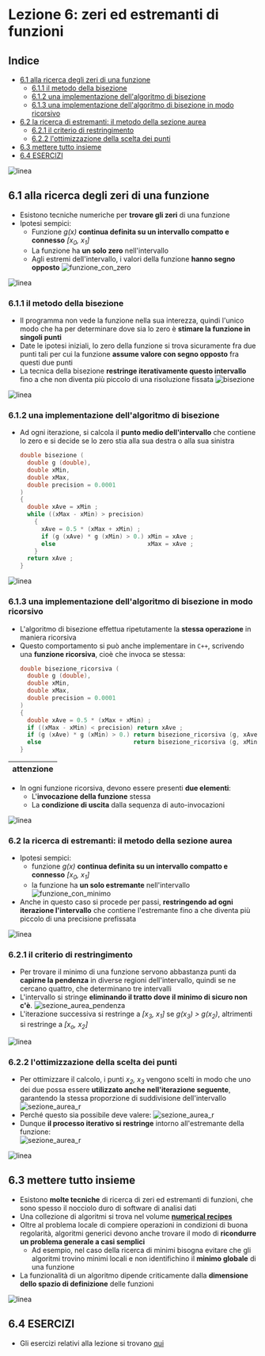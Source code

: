 # Lezione 6: zeri ed estremanti di funzioni

## Indice

  * [6.1 alla ricerca degli zeri di una funzione](#61-aree-positive-o-negative-alla-ricerca-degli-zeri-di-una-funzione)
    * [6.1.1 il metodo della bisezione](#611-il-metodo-della-bisezione)
    * [6.1.2 una implementazione dell'algoritmo di bisezione](#612-una-implementazione-dellalgoritmo-di-bisezione)
    * [6.1.3 una implementazione dell'algoritmo di bisezione in modo ricorsivo](#613-una-implementazione-dellalgoritmo-di-bisezione-in-modo-ricorsivo)
  * [6.2 la ricerca di estremanti: il metodo della sezione aurea](#62-la-ricerca-di-estremanti-il-metodo-della-sezione-aurea)
    * [6.2.1 il criterio di restringimento](#622-il-criterio-di-restringimento)
    * [6.2.2 l'ottimizzazione della scelta dei punti](#623-lottimizzazione-della-scelta-dei-punti)
  * [6.3 mettere tutto insieme](#63-mettere-tutto-insieme)
  * [6.4 ESERCIZI](#65-esercizi)

![linea](../immagini/linea.png)

## 6.1 alla ricerca degli zeri di una funzione

  * Esistono tecniche numeriche per **trovare gli zeri** di una funzione  
  * Ipotesi sempici:
    * Funzione *g(x)* **continua definita su un intervallo compatto e connesso** *[x<sub>0</sub>, x<sub>1</sub>]*
    * La funzione ha **un solo zero** nell'intervallo
    * Agli estremi dell'intervallo, i valori della funzione **hanno segno opposto**
    ![funzione_con_zero](immagini/funzione_con_zero.png)

![linea](../immagini/linea.png)

### 6.1.1 il metodo della bisezione

  * Il programma non vede la funzione nella sua interezza,
    quindi l'unico modo che ha per determinare dove sia lo zero 
    è **stimare la funzione in singoli punti**
  * Date le ipotesi iniziali,
    lo zero della funzione si trova sicuramente fra due punti tali per cui
    la funzione **assume valore con segno opposto** fra questi due punti  
  * La tecnica della bisezione **restringe iterativamente questo intervallo**  
    fino a che non diventa più piccolo di una risoluzione fissata
    ![bisezione](immagini/bisezione.png)

![linea](../immagini/linea.png)

### 6.1.2 una implementazione dell'algoritmo di bisezione

  * Ad ogni iterazione,
    si calcola il **punto medio dell'intervallo** che contiene lo zero
    e si decide se lo zero stia alla sua destra o alla sua sinistra
    ```cpp
    double bisezione (
      double g (double),
      double xMin,
      double xMax,
      double precision = 0.0001
    )
    {
      double xAve = xMin ;
      while ((xMax - xMin) > precision)
        {
          xAve = 0.5 * (xMax + xMin) ;
          if (g (xAve) * g (xMin) > 0.) xMin = xAve ;
          else                          xMax = xAve ;
        }
      return xAve ;
    }  
    ```

![linea](../immagini/linea.png)

### 6.1.3 una implementazione dell'algoritmo di bisezione in modo ricorsivo

  * L'algoritmo di bisezione effettua ripetutamente la **stessa operazione**
    in maniera ricorsiva
  * Questo comportamento si può anche implementare in ```C++```, 
    scrivendo una **funzione ricorsiva**,
    cioè che invoca se stessa:  
    ```cpp
    double bisezione_ricorsiva (
      double g (double),
      double xMin,
      double xMax,
      double precision = 0.0001
    )
    {
      double xAve = 0.5 * (xMax + xMin) ;
      if ((xMax - xMin) < precision) return xAve ;
      if (g (xAve) * g (xMin) > 0.) return bisezione_ricorsiva (g, xAve, xMax, precision) ;
      else                          return bisezione_ricorsiva (g, xMin, xAve, precision) ;
    }  
    ```

  | attenzione |
  | -------- |

  * In ogni funzione ricorsiva, devono essere presenti **due elementi**:
    * L'**invocazione della funzione** stessa
    * La **condizione di uscita** dalla sequenza di auto-invocazioni

![linea](../immagini/linea.png)

### 6.2 la ricerca di estremanti: il metodo della sezione aurea
  
  * Ipotesi sempici:
    * funzione *g(x)* **continua definita su un intervallo compatto e connesso** *[x<sub>0</sub>, x<sub>1</sub>]*
    * la funzione ha **un solo estremante** nell'intervallo
    ![funzione_con_minimo](immagini/funzione_con_minimo.png)
  * Anche in questo caso si procede per passi,
    **restringendo ad ogni iterazione l'intervallo** che contiene l'estremante
    fino a che diventa più piccolo di una precisione prefissata

![linea](../immagini/linea.png)

### 6.2.1 il criterio di restringimento
  
  * Per trovare il minimo di una funzione servono abbastanza punti da **capirne la pendenza** 
    in diverse regioni dell'intervallo, 
    quindi se ne cercano quattro, che determinano tre intervalli
  * L'intervallo si stringe **eliminando il tratto dove il minimo di sicuro non c'è**.
    ![sezione_aurea_pendenza](immagini/sezione_aurea_pendenza.png)
  * L'iterazione successiva si restringe a
    *[x<sub>3</sub>, x<sub>1</sub>]* se *g(x<sub>3</sub>) > g(x<sub>2</sub>)*,
    altrimenti si restringe a *[x<sub>o</sub>, x<sub>2</sub>]*

![linea](../immagini/linea.png)

### 6.2.2 l'ottimizzazione della scelta dei punti
  
  * Per ottimizzare il calcolo,
    i punti *x<sub>2</sub>, x<sub>3</sub>* vengono scelti in modo
    che uno dei due possa essere **utilizzato anche nell'iterazione seguente**,
    garantendo la stessa proporzione di suddivisione dell'intervallo
    ![sezione_aurea_r](immagini/sezione_aurea_r.png)
  * Perché questo sia possibile deve valere:
    ![sezione_aurea_r](immagini/sezione_aurea_formula.png)
  * Dunque **il processo iterativo si restringe** intorno all'estremante della funzione:  
    ![sezione_aurea_r](immagini/sezione_aurea.png)

![linea](../immagini/linea.png)

## 6.3 mettere tutto insieme

  * Esistono **molte tecniche** di ricerca di zeri ed estremanti di funzioni,
    che sono spesso il nocciolo duro di software di analisi dati  
  * Una collezione di algoritmi si trova nel volume **[numerical recipes](http://numerical.recipes/)**
  * Oltre al problema locale di compiere operazioni in condizioni di buona regolarità,
    algoritmi generici devono anche trovare il modo di
    **ricondurre un problema generale a casi semplici**
    * Ad esempio, nel caso della ricerca di minimi 
      bisogna evitare che gli algoritmi trovino minimi locali
      e non identifichino il **minimo globale** di una funzione
  * La funzionalità di un algoritmo dipende criticamente dalla **dimensione
    dello spazio di definizione** delle funzioni   

![linea](../immagini/linea.png)

## 6.4 ESERCIZI

  * Gli esercizi relativi alla lezione si trovano [qui](ESERCIZI.md)


